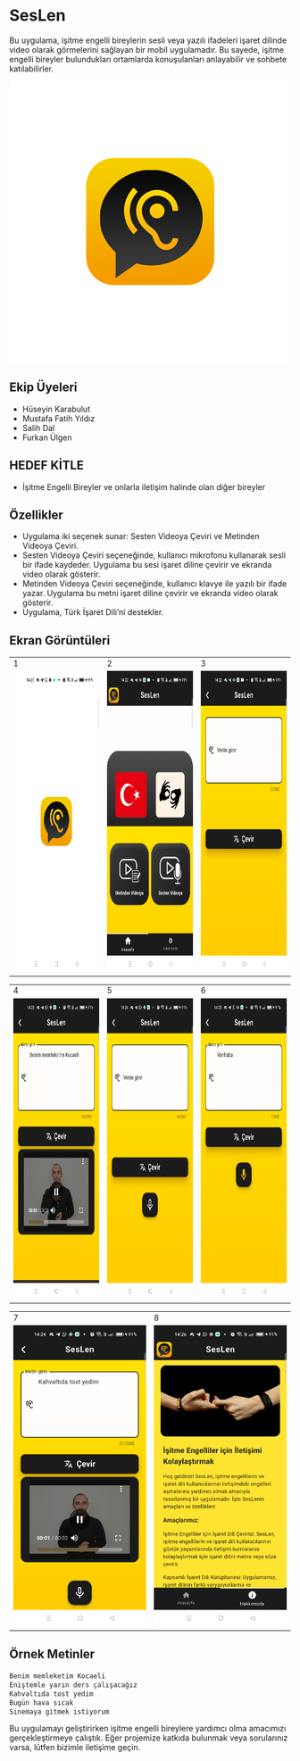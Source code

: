 # SesLen
Bu uygulama, işitme engelli bireylerin sesli veya yazılı ifadeleri işaret dilinde video olarak görmelerini sağlayan bir mobil uygulamadır. Bu sayede, işitme engelli bireyler bulundukları ortamlarda konuşulanları anlayabilir ve sohbete katılabilirler.

![image](assets/logos/splash-logo.png)

## Ekip Üyeleri
- Hüseyin Karabulut
- Mustafa Fatih Yıldız
- Salih Dal
- Furkan Ülgen

## HEDEF KİTLE 
- İşitme Engelli Bireyler ve onlarla iletişim halinde olan diğer bireyler

## Özellikler
- Uygulama iki seçenek sunar: Sesten Videoya Çeviri ve Metinden Videoya Çeviri.
- Sesten Videoya Çeviri seçeneğinde, kullanıcı mikrofonu kullanarak sesli bir ifade kaydeder. Uygulama bu sesi işaret diline çevirir ve ekranda video olarak gösterir.
- Metinden Videoya Çeviri seçeneğinde, kullanıcı klavye ile yazılı bir ifade yazar. Uygulama bu metni işaret diline çevirir ve ekranda video olarak gösterir.
- Uygulama, Türk İşaret Dili’ni destekler.

## Ekran Görüntüleri

<table>
  <tr>
    <td>1</td>
     <td>2</td>
     <td>3</td>  
  <tr>
    <td><img src="assets/images/app_images/1.png" width="350" height="540"></td>
    <td><img src="assets/images/app_images/2.png" width="350" height="540"></td>
    <td><img src="assets/images/app_images/3.png" width="350" height="540"></td>   
 </table>

<table>
  <tr>
    <td>4</td>
     <td>5</td>
     <td>6</td> 
  <tr>
    <td><img src="assets/images/app_images/4.png" width="350" height="540"></td>
    <td><img src="assets/images/app_images/5.png" width="350" height="540"></td>
    <td><img src="assets/images/app_images/6.png" width="350" height="540"></td>
 </table>
  
<table>
  <tr>
    <td>7</td>
     <td>8</td>
  <tr>
    <td><img src="assets/images/app_images/7.png" width="247" height="540"></td>
    <td><img src="assets/images/app_images/8.png" width="247" height="540"></td>
 </table>


## Örnek Metinler
```
Benim memleketim Kocaeli
Eniştemle yarın ders çalışacağız
Kahvaltıda tost yedim
Bugün hava sıcak
Sinemaya gitmek istiyorum
```

Bu uygulamayı geliştirirken işitme engelli bireylere yardımcı olma amacımızı gerçekleştirmeye çalıştık. Eğer projemize katkıda bulunmak veya sorularınız varsa, lütfen bizimle iletişime geçin.
